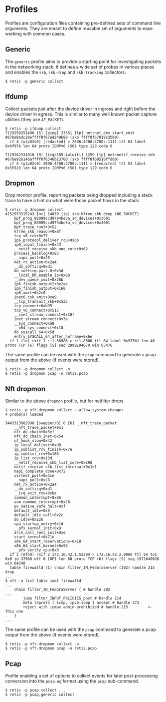 # Profiles

Profiles are configuration files containing pre-defined sets of command line
arguments. They are meant to define reusable set of arguments to ease working
with common cases.

## Generic

The `generic` profile aims to provide a starting point for investigating
packets in the networking stack. It defines a wide set of probes in various
places and enables the `skb`, `skb-drop` and `skb-tracking` collectors.

```none
$ retis -p generic collect
```

## Ifdump

Collect packets just after the device driver in ingress and right before the
device driver in egress. This is similar to many well known packet capture
utilities (they use `AF_PACKET`).

```none
$ retis -p ifdump collect
7129250251406 (5) [ping] 23561 [tp] net:net_dev_start_xmit #67be86dc28effff8f67ed249b80 (skb ffff8f67919c2b00)
  if 4 (wlp82s0) [redacted] > 2606:4700:4700::1111 ttl 64 label 0xbf87b len 64 proto ICMPv6 (58) type 128 code 0

7129262331018 (0) [irq/185-iwlwifi] 1259 [tp] net:netif_receive_skb #67be926148affff8f6546b13700 (skb ffff8f6851bffd00)
  if 4 (wlp82s0) 2606:4700:4700::1111 > [redacted] ttl 54 label 0x55519 len 64 proto ICMPv6 (58) type 129 code 0
```

## Dropmon

Drop monitor profile, reporting packets being dropped including a stack trace to
have a hint on what were those packet flows in the stack.

```none
$ retis -p dropmon collect
4152973315243 [nc] 14839 [tp] skb:kfree_skb drop (NO_SOCKET)
    bpf_prog_88089ccd9794be3a_sd_devices+0x3601
    bpf_prog_88089ccd9794be3a_sd_devices+0x3601
    bpf_trace_run3+0x52
    kfree_skb_reason+0x8f
    tcp_v6_rcv+0x77
    ip6_protocol_deliver_rcu+0x6b
    ip6_input_finish+0x43
    __netif_receive_skb_one_core+0x62
    process_backlog+0x85
    __napi_poll+0x28
    net_rx_action+0x2a4
    __do_softirq+0xd1
    do_softirq.part.0+0x3d
    __local_bh_enable_ip+0x68
    __dev_queue_xmit+0x28b
    ip6_finish_output2+0x2ae
    ip6_finish_output+0x160
    ip6_xmit+0x2c0
    inet6_csk_xmit+0xe9
    __tcp_transmit_skb+0x535
    tcp_connect+0xb95
    tcp_v6_connect+0x515
    __inet_stream_connect+0x10f
    inet_stream_connect+0x3a
    __sys_connect+0xa8
    __x64_sys_connect+0x18
    do_syscall_64+0x5d
    entry_SYSCALL_64_after_hwframe+0x6e
  if 1 (lo) rxif 1 ::1.36986 > ::1.8080 ttl 64 label 0x975b1 len 40 proto TCP (6) flags [S] seq 2899194670 win 65476
```

The same profile can be used with the `pcap` command to generate a pcap output
from the above (if events were stored).

```none
$ retis -p dropmon collect -o
$ retis -p dropmon pcap -o retis.pcap
```

## Nft dropmon

Similar to the above `dropmon` profile, but for netfilter drops.

```none
$ retis -p nft-dropmon collect --allow-system-changes
4 probe(s) loaded

3443313082998 [swapper/0] 0 [k] __nft_trace_packet
    __nft_trace_packet+0x1
    nft_do_chain+0x3ef
    nft_do_chain_inet+0x54
    nf_hook_slow+0x42
    ip_local_deliver+0xd0
    ip_sublist_rcv_finish+0x7e
    ip_sublist_rcv+0x186
    ip_list_rcv+0x13d
    __netif_receive_skb_list_core+0x29d
    netif_receive_skb_list_internal+0x1d1
    napi_complete_done+0x72
    virtnet_poll+0x3ce
    __napi_poll+0x28
    net_rx_action+0x2a4
    __do_softirq+0xd1
    __irq_exit_rcu+0xbe
    common_interrupt+0x86
    asm_common_interrupt+0x26
    pv_native_safe_halt+0xf
    default_idle+0x9
    default_idle_call+0x2c
    do_idle+0x226
    cpu_startup_entry+0x1d
    __pfx_kernel_init+0x0
    arch_call_rest_init+0xe
    start_kernel+0x71e
    x86_64_start_reservations+0x18
    x86_64_start_kernel+0x96
    __pfx_verify_cpu+0x0
  if 2 (eth0) rxif 2 172.16.42.1.52294 > 172.16.42.2.8080 ttl 64 tos 0x0 id 37968 off 0 [DF] len 60 proto TCP (6) flags [S] seq 1971640626 win 64240
  table firewalld (1) chain filter_IN_FedoraServer (202) handle 215 drop
...
$ nft -a list table inet firewalld
...
	chain filter_IN_FedoraServer { # handle 202
...
		jump filter_INPUT_POLICIES_post # handle 214
		meta l4proto { icmp, ipv6-icmp } accept # handle 273
		reject with icmpx admin-prohibited # handle 215         <- This one
	}
...
```

The same profile can be used with the `pcap` command to generate a pcap output
from the above (if events were stored).

```none
$ retis -p nft-dropmon collect -o
$ retis -p nft-dropmon pcap -o retis.pcap
```

## Pcap

Profile enabling a set of options to collect events for later post-processing
conversion into the `pcap-ng` format using the `pcap` sub-command.

```none
$ retis -p pcap collect ...
$ retis -p pcap,generic collect
```
